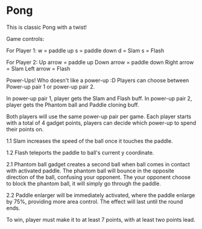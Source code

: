 # Pong
This is classic Pong with a twist!

Game controls:

For Player 1: 
w = paddle up
s = paddle down
d = Slam 
s = Flash

For Player 2:
Up arrow = paddle up
Down arrow = paddle down
Right arrow = Slam 
Left arrow = Flash

Power-Ups!
Who doesn't like a power-up :D
Players can choose between Power-up pair 1 or power-up pair 2.

In power-up pair 1, player gets the Slam and Flash buff. 
In power-up pair 2, player gets the Phantom ball and Paddle cloning buff. 

Both players will use the same power-up pair per game. Each player starts with a total of 4 gadget points, players can decide which power-up to spend their points on. 

1.1 Slam increases the speed of the ball once it touches the paddle.

1.2 Flash teleports the paddle to ball's current y coordinate.

2.1 Phantom ball gadget creates a second ball when ball comes in contact with activated paddle. The phantom ball will bounce in the opposite direction of the ball, confusing your opponent. The your opponent choose to block the phantom ball, it will simply go through the paddle.

2.2 Paddle enlarger will be immediately activated, where the paddle enlarge by 75%, providing more area control. The effect will last until the round ends. 

To win, player must make it to at least 7 points, with at least two points lead.